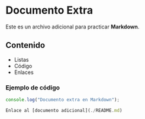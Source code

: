 # Documento Extra

Este es un archivo adicional para practicar **Markdown**.

## Contenido
- Listas
- Código
- Enlaces

### Ejemplo de código
```javascript
console.log("Documento extra en Markdown");

Enlace al [documento adicional](./README.md)
